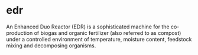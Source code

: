 # edr
An Enhanced Duo Reactor (EDR) is a sophisticated machine for the co-production of biogas and organic fertilizer (also referred to as compost) under a controlled environment of temperature, moisture content, feedstock mixing and decomposing organisms. 
